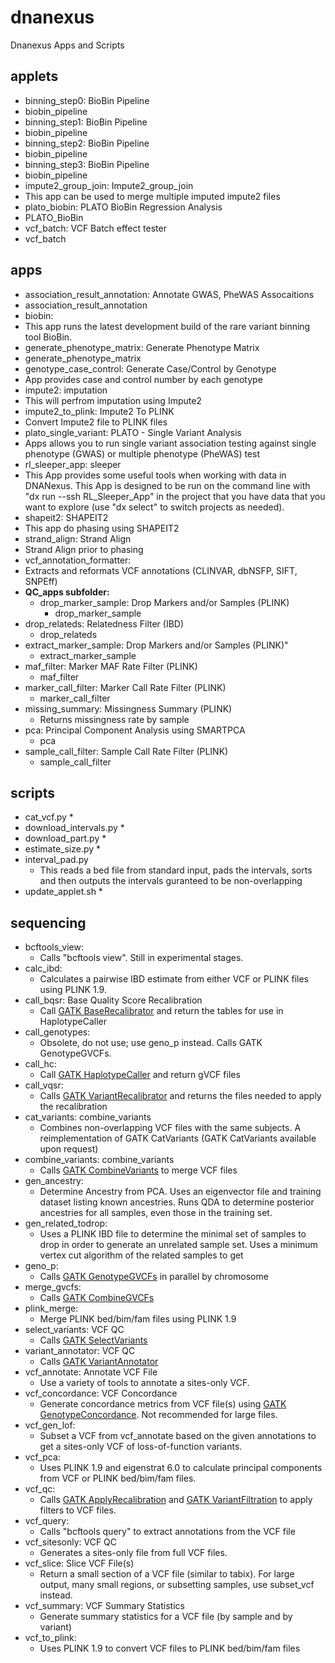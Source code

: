 # dnanexus
Dnanexus Apps and Scripts

## applets 
* binning_step0: BioBin Pipeline
 * biobin_pipeline
* binning_step1: BioBin Pipeline
 * biobin_pipeline
* binning_step2: BioBin Pipeline
 * biobin_pipeline
* binning_step3: BioBin Pipeline
 * biobin_pipeline
* impute2_group_join: Impute2_group_join
 * This app can be used to merge multiple imputed impute2 files
* plato_biobin: PLATO BioBin Regression Analysis
 * PLATO_BioBin
* vcf_batch: VCF Batch effect tester 
 * vcf_batch

## apps
* association_result_annotation: Annotate GWAS, PheWAS Assocaitions
 * association_result_annotation
* biobin: 
 * This app runs the latest development build of the rare variant binning tool BioBin.
* generate_phenotype_matrix: Generate Phenotype Matrix
 * generate_phenotype_matrix
* genotype_case_control: Generate Case/Control by Genotype
 * App provides case and control number by each genotype
* impute2: imputation
 * This will perfrom imputation using Impute2
* impute2_to_plink: Impute2 To PLINK
 * Convert Impute2 file to PLINK files
* plato_single_variant: PLATO - Single Variant Analysis 
 * Apps allows you to run single variant association testing against single phenotype (GWAS) or multiple phenotype (PheWAS) test
* rl_sleeper_app: sleeper
 * This App provides some useful tools when working with data in DNANexus. This App is designed to be run on the command line with "dx run --ssh RL_Sleeper_App" in the project that you have data that you want to explore (use "dx select" to switch projects as needed).
* shapeit2: SHAPEIT2
 * This app do phasing using SHAPEIT2
* strand_align: Strand Align
 * Strand Align prior to phasing
* vcf_annotation_formatter: 
 * Extracts and reformats VCF annotations (CLINVAR, dbNSFP, SIFT, SNPEff)
* **QC_apps subfolder:**
  * drop_marker_sample: Drop Markers and/or Samples (PLINK)
    * drop_marker_sample
 * drop_relateds: Relatedness Filter (IBD)
   * drop_relateds
 * extract_marker_sample: Drop Markers and/or Samples (PLINK)"
   * extract_marker_sample
 * maf_filter: Marker MAF Rate Filter (PLINK)
   * maf_filter
 * marker_call_filter: Marker Call Rate Filter (PLINK)
   * marker_call_filter
 * missing_summary: Missingness Summary (PLINK)
   * Returns missingness rate by sample
 * pca: Principal Component Analysis using SMARTPCA 
    * pca
 * sample_call_filter: Sample Call Rate Filter (PLINK)
   * sample_call_filter

## scripts
* cat_vcf.py
  * 
* download_intervals.py
  * 
* download_part.py
  * 
* estimate_size.py
  * 
* interval_pad.py
  * This reads a bed file from standard input, pads the intervals, sorts and then outputs the intervals guranteed to be non-overlapping
* update_applet.sh
  * 

## sequencing
* bcftools_view: 
  * Calls "bcftools view".  Still in experimental stages.
* calc_ibd: 
  * Calculates a pairwise IBD estimate from either VCF or PLINK files using PLINK 1.9.
* call_bqsr: Base Quality Score Recalibration
  * Call [GATK BaseRecalibrator](https://www.broadinstitute.org/gatk/guide/tooldocs/org_broadinstitute_gatk_tools_walkers_bqsr_BaseRecalibrator.php) and return the tables for use in HaplotypeCaller
* call_genotypes: 
  * Obsolete, do not use; use geno_p instead.  Calls GATK GenotypeGVCFs.
* call_hc: 
  * Call [GATK HaplotypeCaller](https://www.broadinstitute.org/gatk/guide/tooldocs/org_broadinstitute_gatk_tools_walkers_haplotypecaller_HaplotypeCaller.php) and return gVCF files
* call_vqsr:
  * Calls [GATK VariantRecalibrator](https://www.broadinstitute.org/gatk/guide/tooldocs/org_broadinstitute_gatk_tools_walkers_variantrecalibration_VariantRecalibrator.php) and returns the files needed to apply the recalibration
* cat_variants: combine_variants
  * Combines non-overlapping VCF files with the same subjects.  A reimplementation of GATK CatVariants (GATK CatVariants available upon request)
* combine_variants: combine_variants
  * Calls [GATK CombineVariants](https://www.broadinstitute.org/gatk/guide/tooldocs/org_broadinstitute_gatk_tools_walkers_variantutils_CombineVariants.php) to merge VCF files
* gen_ancestry: 
  * Determine Ancestry from PCA.  Uses an eigenvector file and training dataset listing known ancestries.  Runs QDA to determine posterior ancestries for all samples, even those in the training set.
* gen_related_todrop: 
  * Uses a PLINK IBD file to determine the minimal set of samples to drop in order to generate an unrelated sample set.  Uses a minimum vertex cut algorithm of the related samples to get 
* geno_p: 
  * Calls [GATK GenotypeGVCFs](https://www.broadinstitute.org/gatk/guide/tooldocs/org_broadinstitute_gatk_tools_walkers_variantutils_GenotypeGVCFs.php) in parallel by chromosome
* merge_gvcfs:
  * Calls [GATK CombineGVCFs](https://www.broadinstitute.org/gatk/guide/tooldocs/org_broadinstitute_gatk_tools_walkers_variantutils_CombineGVCFs.php)
* plink_merge: 
  * Merge PLINK bed/bim/fam files using PLINK 1.9
* select_variants: VCF QC
  * Calls [GATK SelectVariants](https://www.broadinstitute.org/gatk/guide/tooldocs/org_broadinstitute_gatk_tools_walkers_variantutils_SelectVariants.php)
* variant_annotator: VCF QC
  * Calls [GATK VariantAnnotator](https://www.broadinstitute.org/gatk/guide/tooldocs/org_broadinstitute_gatk_tools_walkers_annotator_VariantAnnotator.php)
* vcf_annotate: Annotate VCF File
  * Use a variety of tools to annotate a sites-only VCF.  
* vcf_concordance: VCF Concordance
  * Generate concordance metrics from VCF file(s) using [GATK GenotypeConcordance](https://www.broadinstitute.org/gatk/guide/tooldocs/org_broadinstitute_gatk_tools_walkers_variantutils_GenotypeConcordance.php).  Not recommended for large files.
* vcf_gen_lof: 
  * Subset a VCF from vcf_annotate based on the given annotations to get a sites-only VCF of loss-of-function variants.
* vcf_pca: 
  * Uses PLINK 1.9 and eigenstrat 6.0 to calculate principal components from VCF or PLINK bed/bim/fam files.
* vcf_qc:
  * Calls [GATK ApplyRecalibration](https://www.broadinstitute.org/gatk/guide/tooldocs/org_broadinstitute_gatk_tools_walkers_variantrecalibration_VariantRecalibrator.php) and [GATK VariantFiltration](https://www.broadinstitute.org/gatk/guide/tooldocs/org_broadinstitute_gatk_tools_walkers_filters_VariantFiltration.php) to apply filters to VCF files.
* vcf_query:
  * Calls "bcftools query" to extract annotations from the VCF file
* vcf_sitesonly: VCF QC
  * Generates a sites-only file from full VCF files.
* vcf_slice: Slice VCF File(s)
  * Return a small section of a VCF file (similar to tabix).  For large output, many small regions, or subsetting samples, use subset_vcf instead.
* vcf_summary: VCF Summary Statistics
  * Generate summary statistics for a VCF file (by sample and by variant)
* vcf_to_plink: 
  * Uses PLINK 1.9 to convert VCF files to PLINK bed/bim/fam files
